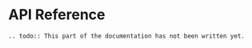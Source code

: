 # API Reference

```eval_rst
.. todo:: This part of the documentation has not been written yet.
```
